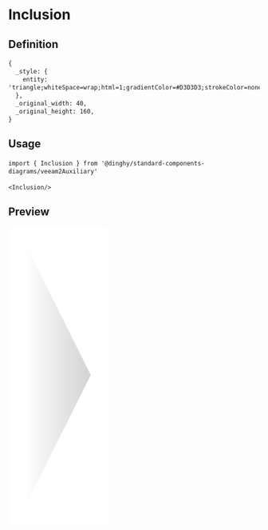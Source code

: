 # Inclusion

## Definition

```
{
  _style: { 
    entity: 'triangle;whiteSpace=wrap;html=1;gradientColor=#D3D3D3;strokeColor=none;gradientDirection=east;',
  },
  _original_width: 40,
  _original_height: 160,
}
```

## Usage

```
import { Inclusion } from '@dinghy/standard-components-diagrams/veeam2Auxiliary'

<Inclusion/>
```

## Preview

<img src="./inclusion.png" width="200"/>

